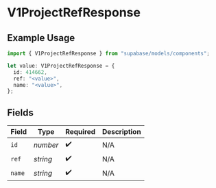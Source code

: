 # V1ProjectRefResponse

## Example Usage

```typescript
import { V1ProjectRefResponse } from "supabase/models/components";

let value: V1ProjectRefResponse = {
  id: 414662,
  ref: "<value>",
  name: "<value>",
};
```

## Fields

| Field              | Type               | Required           | Description        |
| ------------------ | ------------------ | ------------------ | ------------------ |
| `id`               | *number*           | :heavy_check_mark: | N/A                |
| `ref`              | *string*           | :heavy_check_mark: | N/A                |
| `name`             | *string*           | :heavy_check_mark: | N/A                |